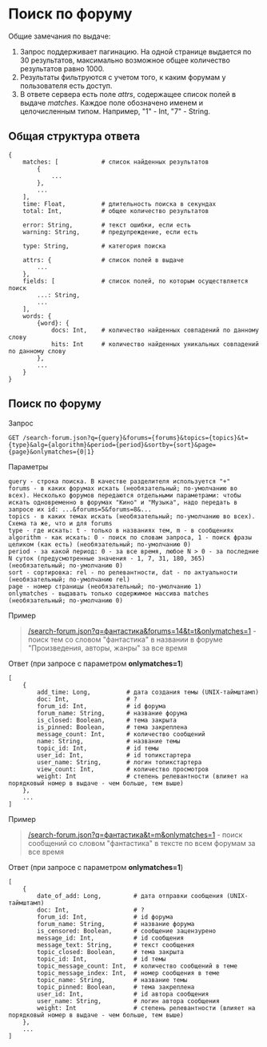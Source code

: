 # Поиск по форуму

Общие замечания по выдаче:
1. Запрос поддерживает пагинацию. На одной странице выдается по 30 результатов, максимально возможное общее количество результатов равно 1000.
2. Результаты фильтруются с учетом того, к каким форумам у пользователя есть доступ.
3. В ответе сервера есть поле *attrs*, содержащее список полей в выдаче *matches*. Каждое поле обозначено именем и целочисленным типом. Например, "1" - Int, "7" - String.
## Общая структура ответа
```
{
    matches: [            # список найденных результатов
        {
            ...
        },
        ...
    ],
    time: Float,          # длительность поиска в секундах
    total: Int,           # общее количество результатов
    
    error: String,        # текст ошибки, если есть
    warning: String,      # предупреждение, если есть

    type: String,         # категория поиска

    attrs: {              # список полей в выдаче
        ...
    },
    fields: [             # список полей, по которым осуществляется поиск
        ...: String,
        ...
    ],
    words: {
        {word}: {
            docs: Int,    # количество найденных совпадений по данному слову
            hits: Int     # количество найденных уникальных совпадений по данному слову
        },
        ...
    }
}
```


## Поиск по форуму

Запрос
```
GET /search-forum.json?q={query}&forums={forums}&topics={topics}&t={type}&alg={algorithm}&period={period}&sortby={sort}&page={page}&onlymatches={0|1}
```

Параметры
```
query - строка поиска. В качестве разделителя используется "+"
forums - в каких форумах искать (необязательный; по-умолчанию во всех). Несколько форумов передаются отдельными параметрами: чтобы искать одновременно в форумах "Кино" и "Музыка", надо передать в запросе их id: ...&forums=5&forums=8&...
topics - в каких темах искать (необязательный; по-умолчанию во всех). Схема та же, что и для forums
type - где искать: t - только в названиях тем, m - в сообщениях
algorithm - как искать: 0 - поиск по словам запроса, 1 - поиск фразы целиком (как есть) (необязательный; по-умолчанию 0)
period - за какой период: 0 - за все время, любое N > 0 - за последние N суток (предусмотренные значения - 1, 7, 31, 180, 365) (необязательный; по-умолчанию 0)
sort - сортировка: rel - по релевантности, dat - по актуальности (необязательный; по-умолчанию rel)
page - номер страницы (необязательный; по-умолчанию 1)
onlymatches - выдавать только содержимое массива matches (необязательный; по-умолчанию 0)
```

Пример
> [/search-forum.json?q=фантастика&forums=14&t=t&onlymatches=1](https://api.fantlab.ru/search-forum.json?q=фантастика&forums=14&t=t&onlymatches=1) - поиск тем со словом "фантастика" в названии в форуме "Произведения, авторы, жанры" за все время

Ответ (при запросе с параметром **onlymatches=1**)
```
[
    {
        add_time: Long,          # дата создания темы (UNIX-таймштамп)
        doc: Int,                # ?
        forum_id: Int,           # id форума
        forum_name: String,      # название форума
        is_closed: Boolean,      # тема закрыта
        is_pinned: Boolean,      # тема закреплена
        message_count: Int,      # количество сообщений
        name: String,            # название темы
        topic_id: Int,           # id темы
        user_id: Int,            # id топикстартера
        user_name: String,       # логин топикстартера
        view_count: Int,         # количество просмотров
        weight: Int              # степень релевантности (влияет на порядковый номер в выдаче - чем больше, тем выше)
    },
    ...
]
```

Пример
> [/search-forum.json?q=фантастика&t=m&onlymatches=1](https://api.fantlab.ru/search-forum.json?q=фантастика&t=m&onlymatches=1) - поиск сообщений со словом "фантастика" в тексте по всем форумам за все время

Ответ (при запросе с параметром **onlymatches=1**)
```
[
    {
        date_of_add: Long,         # дата отправки сообщения (UNIX-таймштамп)
        doc: Int,                  # ?
        forum_id: Int,             # id форума
        forum_name: String,        # название форума
        is_censored: Boolean,      # сообщение зацензурено
        message_id: Int,           # id сообщения
        message_text: String,      # текст сообщения
        topic_closed: Boolean,     # тема закрыта
        topic_id: Int,             # id темы
        topic_message_count: Int,  # количество сообщений в теме
        topic_message_index: Int,  # номер сообщения в теме
        topic_name: String,        # название темы
        topic_pinned: Boolean,     # тема закреплена
        user_id: Int,              # id автора сообщения
        user_name: String,         # логин автора сообщения
        weight: Int                # степень релевантности (влияет на порядковый номер в выдаче - чем больше, тем выше)
    },
    ...
]
```
